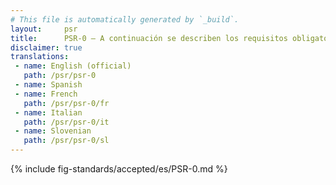 ```yaml
---
# This file is automatically generated by `_build`.
layout:     psr
title:      PSR-0 — A continuación se describen los requisitos obligatorios que deben cumplirse para la interoperabilidad del autoloader.
disclaimer: true
translations:
 - name: English (official)
   path: /psr/psr-0
 - name: Spanish
 - name: French
   path: /psr/psr-0/fr
 - name: Italian
   path: /psr/psr-0/it
 - name: Slovenian
   path: /psr/psr-0/sl
---
```

{% include fig-standards/accepted/es/PSR-0.md %}
